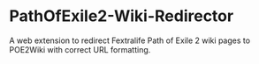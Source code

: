 # PathOfExile2-Wiki-Redirector
A web extension to redirect Fextralife Path of Exile 2 wiki pages to POE2Wiki with correct URL formatting.
